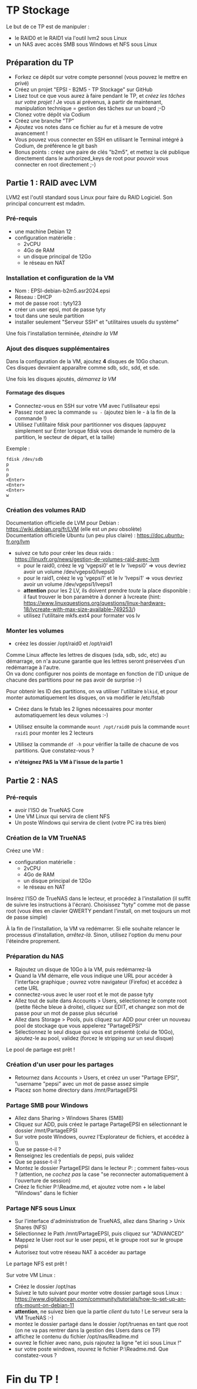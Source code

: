 # TP Stockage

Le but de ce TP est de manipuler :
- le RAID0 et le RAID1 via l'outil lvm2 sous Linux
- un NAS avec accès SMB sous Windows et NFS sous Linux

## Préparation du TP

- Forkez ce dépôt sur votre compte personnel (vous pouvez le mettre en privé)
- Créez un projet "EPSI - B2M5 - TP Stockage" sur GitHub
- Lisez tout ce que vous aurez à faire pendant le TP, et *créez les tâches sur votre projet !* Je vous ai prévenus, à partir de maintenant, manipulation technique = gestion des tâches sur un board ;-D
- Clonez votre dépôt via Codium
- Créez une branche "TP"
- Ajoutez vos notes dans ce fichier au fur et à mesure de votre avancement !
- Vous pouvez vous connecter en SSH en utilisant le Terminal intégré à Codium, de préférence le git bash
- Bonus points : créez une paire de clés "b2m5", et mettez la clé publique directement dans le authorized_keys de root pour pouvoir vous connecter en root directement ;-)



## Partie 1 : RAID avec LVM

LVM2 est l'outil standard sous Linux pour faire du RAID Logiciel. Son principal concurrent est mdadm.

### Pré-requis

- une machine Debian 12
- configuration matérielle :
  - 2vCPU
  - 4Go de RAM
  - un disque principal de 12Go
  - le réseau en NAT

### Installation et configuration de la VM

- Nom : EPSI-debian-b2m5.asr2024.epsi
- Réseau : DHCP
- mot de passe root : tyty123
- créer un user epsi, mot de passe tyty
- tout dans une seule partition
- installer seulement "Serveur SSH" et "utilitaires usuels du système"

Une fois l'installation terminée, *éteindre la VM*

### Ajout des disques supplémentaires

Dans la configuration de la VM, ajoutez **4** disques de 10Go chacun.  
Ces disques devraient apparaître comme sdb, sdc, sdd, et sde.

Une fois les disques ajoutés, *démarrez la VM*

#### Formatage des disques

- Connectez-vous en SSH sur votre VM avec l'utilisateur epsi
- Passez root avec la commande `su -` (ajoutez bien le - à la fin de la commande !)
- Utilisez l'utilitaire fdisk pour partitionner vos disques (appuyez simplement sur Enter lorsque fdisk vous demande le numéro de la partition, le secteur de départ, et la taille)

Exemple : 
```
fdisk /dev/sdb
p
n
p
<Enter>
<Enter>
<Enter>
w
```


### Création des volumes RAID

Documentation officielle de LVM pour Debian : https://wiki.debian.org/fr/LVM (elle est *un peu* obsolète)  
Documentation officielle Ubuntu (un peu plus claire) : https://doc.ubuntu-fr.org/lvm

- suivez ce tuto pour créer les deux raids : https://linuxfr.org/news/gestion-de-volumes-raid-avec-lvm
  - pour le raid0, créez le vg 'vgepsi0' et le lv 'lvepsi0' => vous devriez avoir un volume /dev/vgepsi0/lvepsi0
  - pour le raid1, créez le vg 'vgepsi1' et le lv 'lvepsi1' => vous devriez avoir un volume /dev/vgepsi1/lvepsi1
  - **attention** pour les 2 LV, ils doivent prendre *toute* la place disponible : il faut trouver le bon paramètre à donner à lvcreate (hint: https://www.linuxquestions.org/questions/linux-hardware-18/lvcreate-with-max-size-available-749253/)
  - utilisez l'utilitaire mkfs.ext4 pour formater vos lv

### Monter les volumes

- créez les dossier /opt/raid0 et /opt/raid1

Comme Linux affecte les lettres de disques (sda, sdb, sdc, etc) au démarrage, on n'a aucune garantie que les lettres seront préservées d'un redémarrage à l'autre.  
On va donc configurer nos points de montage en fonction de l'ID unique de chacune des partitions pour ne pas avoir de surprise :-)

Pour obtenir les ID des partitions, on va utiliser l'utilitaire `blkid`, et pour monter automatiquement les disques, on va modifier le /etc/fstab

- Créez dans le fstab les 2 lignes nécessaires pour monter automatiquement les deux volumes :-)
- Utilisez ensuite la commande `mount /opt/raid0` puis la commande `mount raid1` pour monter les 2 lecteurs

- Utilisez la commande `df -h` pour vérifier la taille de chacune de vos partitions. Que constatez-vous ?

- **n'éteignez PAS la VM à l'issue de la partie 1**


## Partie 2 : NAS


### Pré-requis

- avoir l'ISO de TrueNAS Core
- Une VM Linux qui servira de client NFS
- Un poste Windows qui servira de client (votre PC ira très bien)

### Création de la VM TrueNAS

Créez une VM :
- configuration matérielle :
  - 2vCPU
  - 4Go de RAM
  - un disque principal de 12Go
  - le réseau en NAT
 
Insérez l'ISO de TrueNAS dans le lecteur, et procédez à l'installation (il suffit de suivre les instructions à l'écran). Choisissez "tyty" comme mot de passe root (vous êtes en clavier QWERTY pendant l'install, on met toujours un mot de passe simple)

À la fin de l'installation, la VM va redémarrer. Si elle souhaite relancer le processus d'installation, *arrêtez-là*.  Sinon, utilisez l'option du menu pour l'éteindre proprement.

### Préparation du NAS

- Rajoutez un disque de 10Go à la VM, puis redémarrez-là
- Quand la VM démarre, elle vous indique une URL pour accéder à l'interface graphique ; ouvrez votre navigateur (Firefox) et accédez à cette URL
- connectez-vous avec le user root et le mot de passe tyty
- Allez tout de suite dans Accounts > Users, sélectionnez le compte root (petite flèche bleue à droite), cliquez sur EDIT, et changez son mot de passe pour un mot de passe plus sécurisé
- Allez dans Storage > Pools, puis cliquez sur ADD pour créer un nouveau pool de stockage que vous appelerez "PartageEPSI"
- Sélectionnez le seul disque qui vous est présenté (celui de 10Go), ajoutez-le au pool, validez (forcez le stripping sur un seul disque)

Le pool de partage est prêt !

### Création d'un user pour les partages

- Retournez dans Accounts > Users, et créez un user "Partage EPSI", "username "pepsi" avec un mot de passe assez simple
- Placez son home directory dans /mnt/PartageEPSI

### Partage SMB pour Windows

- Allez dans Sharing > Windows Shares (SMB)
- Cliquez sur ADD, puis créez le partage PartageEPSI en sélectionnant le dossier /mnt/PartageEPSI
- Sur votre poste Windows, ouvrez l'Explorateur de fichiers, et accédez à \\<ip de votre VM>\
- Que se passe-t-il ?
- Renseignez les credentials de pepsi, puis validez
- Que se passe-t-il ?
- Montez le dossier PartageEPSI dans le lecteur P: ; comment faites-vous ? (attention, ne *cochez pas* la case "se reconnecter automatiquement à l'ouverture de session)
- Créez le fichier P:\Readme.md, et ajoutez votre nom + le label "Windows" dans le fichier

### Partage NFS sous Linux

- Sur l'interface d'administration de TrueNAS, allez dans Sharing > Unix Shares (NFS)
- Sélectionnez le Path /mnt/PartageEPSI, puis cliquez sur "ADVANCED"
- Mappez le User root sur le user pepsi, et le groupe root sur le groupe pepsi
- Autorisez tout votre réseau NAT à accéder au partage

Le partage NFS est prêt !

Sur votre VM Linux : 
- Créez le dossier /opt/nas
- Suivez le tuto suivant pour monter votre dossier partagé sous Linux : https://www.digitalocean.com/community/tutorials/how-to-set-up-an-nfs-mount-on-debian-11
- **attention**, ne suivez bien que la partie *client* du tuto ! Le serveur sera la VM TrueNAS :-)
- montez le dossier partagé dans le dossier /opt/truenas en tant que root (on ne va pas rentrer dans la gestion des Users dans ce TP)
- affichez le contenu du fichier /opt/nas/Readme.md
- ouvrez le fichier avec nano, puis rajoutez la ligne "et ici sous Linux !"
- sur votre poste windows, rouvrez le fichier P:\Readme.md. Que constatez-vous ?

# Fin du TP !
